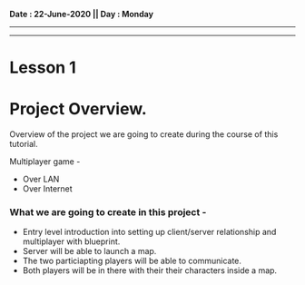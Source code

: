  **Date      : 22-June-2020 ||
Day         : Monday**
****
****
# Lesson 1
# Project Overview.

Overview of the project we are going to create during the course of this tutorial. 

Multiplayer game - 
- Over LAN
- Over Internet

### What we are going to create in this project -
- Entry level introduction into setting up client/server relationship and multiplayer with blueprint. 
- Server will be able to launch a map.
- The two particiapting players will be able to communicate. 
- Both players will be in there with their their characters inside a map.
